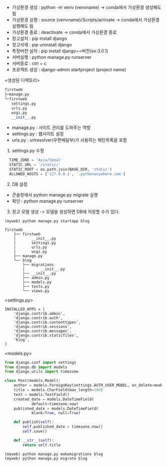 - 가상환경 생성 : python -m venv (venvname)  -> conda에서 가상환경 생성해도 됨
- 가상환경 실행 : source (venvname)/Scripts/activate -> conda에서 가상환경 실행해도 됨
- 가상환경 종료 : deactivate -> conda에서 가상환경 종료
- 장고설치      : pip install django
- 장고삭제      : pip uninstall django
- 특정버전 설치 : pip install django==버전(ex:3.0.1)
- 서버실행      : python manage.py runserver
- 서버종료      : ctrl + c
- 프로젝트 생성 : django-admin startproject (project name)

<생성된 디렉토리>
~~~python
firstweb
├─manage.py
└─firstweb
   settings.py
   urls.py
   wsgi.py
   __init__.py
~~~
- manage.py   : 사이트 관리를 도와주는 역할
- settings.py : 웹사이트 설정
- urls.py     : urlresolver(우편배달부)가 사용하는 패턴목록을 포함

1. settings.py 수정
~~~python
  TIME_ZONE = 'Asia/Seoul'
  STATIC_URL = '/static/'
  STATIC_ROOT = os.path.join(BASE_DIR, 'static')
  ALLOWED_HOSTS = ['127.0.0.1', '.pythonanywhere.com']
~~~
2. DB 설정
  - 콘솔창에서 python manage.py migrate 실행
  - 확인 : python manage.py runserver

3. 장고 모델 생성 -> 모델을 생성하면 DB에 저장할 수가 있다.
~~~
(myweb) python manage.py startapp blog
~~~
~~~
firstweb
    ├── firstweb
    |       __init__.py
    |       settings.py
    |       urls.py
    |       wsgi.py
    ├── manage.py
    └── blog
        ├── migrations
        |       __init__.py
        ├── __init__.py
        ├── admin.py
        ├── models.py
        ├── tests.py
        └── views.py
~~~
<settings.py>
~~~
INSTALLED_APPS = [
    'django.contrib.admin',
    'django.contrib.auth',
    'django.contrib.contenttypes',
    'django.contrib.sessions',
    'django.contrib.messages',
    'django.contrib.staticfiles',
    'blog',
]
~~~
<models.py>
~~~python
from django.conf import settings
from django.db import models
from django.utils import timezone

class Post(models.Model):
    author = models.ForeignKey(settings.AUTH_USER_MODEL, on_delete=models.CASCADE)
    title = models.CharField(max_length=200)
    text = models.TextField()
    created_date = models.DateTimeField(
            default=timezone.now)
    published_date = models.DateTimeField(
            blank=True, null=True)

    def publish(self):
        self.published_date = timezone.now()
        self.save()

    def __str__(self):
        return self.title
~~~
~~~
(myweb) python manage.py makemigrations blog
(myweb) python manage.py migrate blog
~~~



